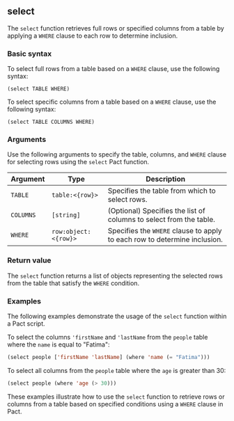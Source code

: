 ## select
The `select` function retrieves full rows or specified columns from a table by applying a `WHERE` clause to each row to determine inclusion.

### Basic syntax

To select full rows from a table based on a `WHERE` clause, use the following syntax:

`(select TABLE WHERE)`

To select specific columns from a table based on a `WHERE` clause, use the following syntax:

`(select TABLE COLUMNS WHERE)`

### Arguments

Use the following arguments to specify the table, columns, and `WHERE` clause for selecting rows using the `select` Pact function.

| Argument | Type | Description |
| --- | --- | --- |
| `TABLE` | `table:<{row}>` | Specifies the table from which to select rows. |
| `COLUMNS` | `[string]` | (Optional) Specifies the list of columns to select from the table. |
| `WHERE` | `row:object:<{row}>` | Specifies the `WHERE` clause to apply to each row to determine inclusion. |

### Return value

The `select` function returns a list of objects representing the selected rows from the table that satisfy the `WHERE` condition.

### Examples

The following examples demonstrate the usage of the `select` function within a Pact script.

To select the columns `'firstName` and `'lastName` from the `people` table where the `name` is equal to "Fatima":

```lisp
(select people ['firstName 'lastName] (where 'name (= "Fatima")))
```

To select all columns from the `people` table where the `age` is greater than 30:

```lisp
(select people (where 'age (> 30)))
```

These examples illustrate how to use the `select` function to retrieve rows or columns from a table based on specified conditions using a `WHERE` clause in Pact.
